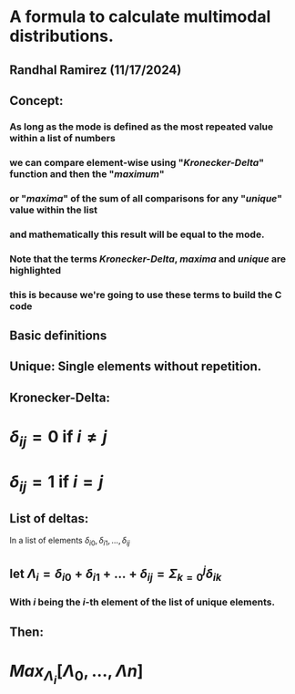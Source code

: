 # A formula to calculate multimodal distributions. 
## Randhal Ramirez (11/17/2024)

## Concept:

### As long as the mode is defined as the most repeated value within a list of numbers
### we can compare element-wise using "*_Kronecker-Delta_*" function and then the "*_maximum_*"
### or "*_maxima_*" of the sum of all comparisons for any "*_unique_*" value within the list
### and mathematically this result will be equal to the mode. 

### Note that the terms *_Kronecker-Delta_*, *_maxima_* and *_unique_* are highlighted
### this is because we're going to use these terms to build the C code 

## Basic definitions

## Unique: Single elements without repetition.

## Kronecker-Delta:

# $\displaystyle \delta_{ij} = 0$ if $i \neq j$
# $\displaystyle \delta_{ij} = 1$ if $i = j$

## List of deltas: 

In a list of elements $\delta_{i0}, \delta_{i1},..., \delta_{ij}$ 

## let $\displaystyle \Lambda_{i} = \delta_{i0}+\delta_{i1}+...+\delta_{ij} = \Sigma_{k=0}^j\delta_{ik}$
### With $i$ being the $i$-th element of the list of unique elements. 

## Then:

# $Max_{\Lambda_{i}} \displaystyle \left[\Lambda_{0},...,\Lambda{n}\right]$
